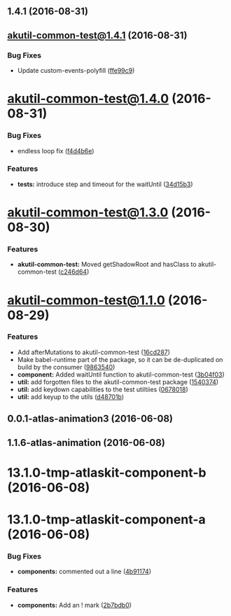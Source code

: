 <a name="1.4.1"></a>
## 1.4.1 (2016-08-31)



<a name="akutil-common-test@1.4.1"></a>
## akutil-common-test@1.4.1 (2016-08-31)


### Bug Fixes

* Update custom-events-polyfill ([ffe99c9](https://bitbucket.org/atlassian/atlaskit/commits/ffe99c9))



<a name="akutil-common-test@1.4.0"></a>
# akutil-common-test@1.4.0 (2016-08-31)


### Bug Fixes

* endless loop fix ([f4d4b6e](https://bitbucket.org/atlassian/atlaskit/commits/f4d4b6e))


### Features

* **tests:** introduce step and timeout for the waitUntil ([34d15b3](https://bitbucket.org/atlassian/atlaskit/commits/34d15b3))



<a name="akutil-common-test@1.3.0"></a>
# akutil-common-test@1.3.0 (2016-08-30)


### Features

* **akutil-common-test:** Moved getShadowRoot and hasClass to akutil-common-test ([c246d64](https://bitbucket.org/atlassian/atlaskit/commits/c246d64))



<a name="akutil-common-test@1.1.0"></a>
# akutil-common-test@1.1.0 (2016-08-29)


### Features

* Add afterMutations to akutil-common-test ([16cd287](https://bitbucket.org/atlassian/atlaskit/commits/16cd287))
* Make babel-runtime part of the package, so it can be de-duplicated on build by the consumer ([9863540](https://bitbucket.org/atlassian/atlaskit/commits/9863540))
* **component:** Added waitUntil function to akutil-common-test ([3b04f03](https://bitbucket.org/atlassian/atlaskit/commits/3b04f03))
* **util:** add forgotten files to the akutil-common-test package ([1540374](https://bitbucket.org/atlassian/atlaskit/commits/1540374))
* **util:** add keydown capabilities to the test utiltiies ([0678018](https://bitbucket.org/atlassian/atlaskit/commits/0678018))
* **util:** add keyup to the utils ([d48701b](https://bitbucket.org/atlassian/atlaskit/commits/d48701b))



<a name="0.0.1-atlas-animation3"></a>
## 0.0.1-atlas-animation3 (2016-06-08)



<a name="1.1.6-atlas-animation"></a>
## 1.1.6-atlas-animation (2016-06-08)



<a name="13.1.0-tmp-atlaskit-component-b"></a>
# 13.1.0-tmp-atlaskit-component-b (2016-06-08)



<a name="13.1.0-tmp-atlaskit-component-a"></a>
# 13.1.0-tmp-atlaskit-component-a (2016-06-08)


### Bug Fixes

* **components:** commented out a line ([4b91174](https://bitbucket.org/atlassian/atlaskit/commits/4b91174))


### Features

* **components:** Add an ! mark ([2b7bdb0](https://bitbucket.org/atlassian/atlaskit/commits/2b7bdb0))



